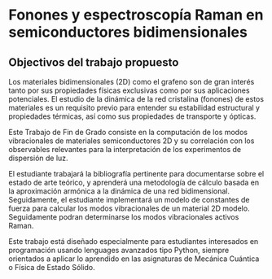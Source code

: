 # Fonones y espectroscopía Raman en semiconductores bidimensionales

## Objectivos del trabajo propuesto

Los materiales bidimensionales (2D) como el grafeno son de gran interés tanto por sus propiedades físicas exclusivas como por sus aplicaciones potenciales. El estudio de la dinámica de la red cristalina (fonones) de estos materiales es un requisito previo para entender su estabilidad estructural y propiedades térmicas, así como sus propiedades de transporte y ópticas.

Este Trabajo de Fin de Grado consiste en la computación de los modos vibracionales de materiales semiconductores 2D y su correlación con los observables relevantes para la interpretación de los experimentos de dispersión de luz.

El estudiante trabajará la bibliografía pertinente para documentarse sobre el estado de arte teórico, y aprenderá una metodología de cálculo basada en la aproximación armónica a la dinámica de una red bidimensional. Seguidamente, el estudiante implementará un modelo de constantes de fuerza para calcular los modos vibracionales de un material 2D modelo. Seguidamente podran determinarse los modos vibracionales activos Raman.

Este trabajo está diseñado especialmente para estudiantes interesados en programación usando lenguages avanzados tipo Python, siempre orientados a aplicar lo aprendido en las asignaturas de Mecánica Cuántica o Física de Estado Sólido.
